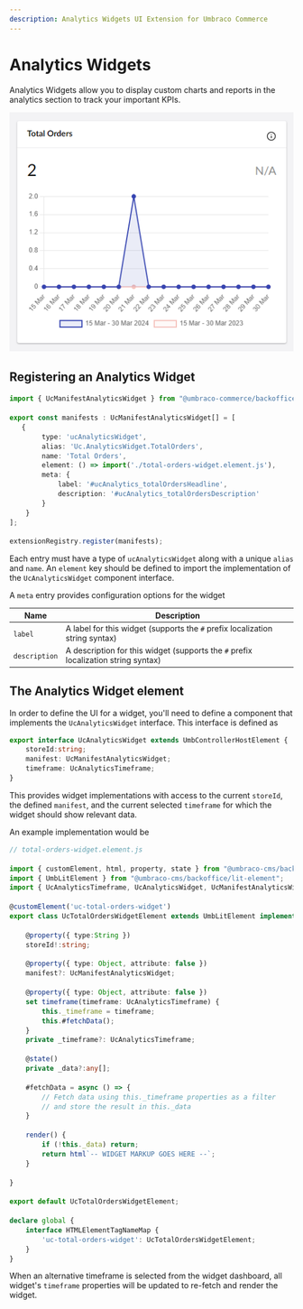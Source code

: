 ```yaml
---
description: Analytics Widgets UI Extension for Umbraco Commerce
---
```


# Analytics Widgets

Analytics Widgets allow you to display custom charts and reports in the analytics section to track your important KPIs.

![Analytics Widget](../../media/v14/analytics-widget.png)

## Registering an Analytics Widget

```typescript
import { UcManifestAnalyticsWidget } from "@umbraco-commerce/backoffice";

export const manifests : UcManifestAnalyticsWidget[] = [
   {
        type: 'ucAnalyticsWidget',
        alias: 'Uc.AnalyticsWidget.TotalOrders',
        name: 'Total Orders',
        element: () => import('./total-orders-widget.element.js'),
        meta: {
            label: '#ucAnalytics_totalOrdersHeadline',
            description: '#ucAnalytics_totalOrdersDescription'
        }
    }
];

extensionRegistry.register(manifests);
```

Each entry must have a type of `ucAnalyticsWidget` along with a unique `alias` and `name`. An `element` key should be defined to import the implementation of the `UcAnalyticsWidget` component interface.

A `meta` entry provides configuration options for the widget

| Name | Description |  
| -- | -- |
| `label` | A label for this widget (supports the `#` prefix localization string syntax) |
| `description` |  A description for this widget (supports the `#` prefix localization string syntax) |

## The Analytics Widget element

In order to define the UI for a widget, you'll need to define a component that implements the `UcAnalyticsWidget` interface. This interface is defined as

```typescript
export interface UcAnalyticsWidget extends UmbControllerHostElement {
    storeId:string;
    manifest: UcManifestAnalyticsWidget;
    timeframe: UcAnalyticsTimeframe;
}
```

This provides widget implementations with access to the current `storeId`, the defined `manifest`, and the current selected `timeframe` for which the widget should show relevant data.

An example implementation would be

```typescript
// total-orders-widget.element.js

import { customElement, html, property, state } from "@umbraco-cms/backoffice/external/lit";
import { UmbLitElement } from "@umbraco-cms/backoffice/lit-element";
import { UcAnalyticsTimeframe, UcAnalyticsWidget, UcManifestAnalyticsWidget } from "@umbraco-commerce/backoffice";

@customElement('uc-total-orders-widget')
export class UcTotalOrdersWidgetElement extends UmbLitElement implements UcAnalyticsWidget {

    @property({ type:String })
    storeId!:string;

    @property({ type: Object, attribute: false })
    manifest?: UcManifestAnalyticsWidget;

    @property({ type: Object, attribute: false })
    set timeframe(timeframe: UcAnalyticsTimeframe) {
        this._timeframe = timeframe;
        this.#fetchData();
    }
    private _timeframe?: UcAnalyticsTimeframe;

    @state()
    private _data?:any[];

    #fetchData = async () => {
        // Fetch data using this._timeframe properties as a filter
        // and store the result in this._data
    }

    render() {
        if (!this._data) return;
        return html`-- WIDGET MARKUP GOES HERE --`;
    }

}

export default UcTotalOrdersWidgetElement;

declare global {
    interface HTMLElementTagNameMap {
        'uc-total-orders-widget': UcTotalOrdersWidgetElement;
    }
}
```

When an alternative timeframe is selected from the widget dashboard, all widget's `timeframe` properties will be updated to re-fetch and render the widget.